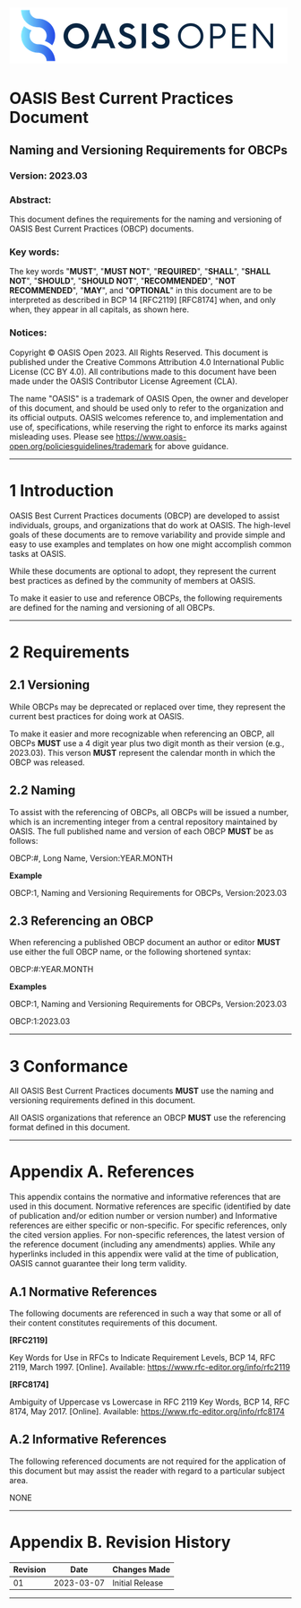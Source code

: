 ![OASIS](../OASIS-Logo.png)
---

# OASIS Best Current Practices Document

## Naming and Versioning Requirements for OBCPs

### Version: 2023.03

### Abstract:

This document defines the requirements for the naming and versioning of OASIS
Best Current Practices (OBCP) documents.

### Key words:

The key words "**MUST**", "**MUST NOT**", "**REQUIRED**", "**SHALL**", "**SHALL
NOT**", "**SHOULD**", "**SHOULD NOT**", "**RECOMMENDED**", "**NOT
RECOMMENDED**", "**MAY**", and "**OPTIONAL**" in this document are to be
interpreted as described in BCP 14 [RFC2119] [RFC8174] when, and only when,
they appear in all capitals, as shown here.

### Notices:

Copyright © OASIS Open 2023. All Rights Reserved. This document is published
under the Creative Commons Attribution 4.0 International Public License (CC BY
4.0). All contributions made to this document have been made under the OASIS
Contributor License Agreement (CLA). 

The name "OASIS" is a trademark of OASIS Open, the owner and developer of this
document, and should be used only to refer to the organization and its official
outputs. OASIS welcomes reference to, and implementation and use of,
specifications, while reserving the right to enforce its marks against
misleading uses. Please see
https://www.oasis-open.org/policiesguidelines/trademark for above guidance.


---

# 1 Introduction

OASIS Best Current Practices documents (OBCP) are developed to assist
individuals, groups, and organizations that do work at OASIS. The high-level
goals of these documents are to remove variability and provide simple and easy
to use examples and templates on how one might accomplish common tasks at
OASIS.

While these documents are optional to adopt, they represent the current best
practices as defined by the community of members at OASIS.

To make it easier to use and reference OBCPs, the following requirements are
defined for the naming and versioning of all OBCPs.

---

# 2 Requirements

## 2.1 Versioning

While OBCPs may be deprecated or replaced over time, they represent the current
best practices for doing work at OASIS.

To make it easier and more recognizable when referencing an OBCP, all
OBCPs **MUST** use a 4 digit year plus two digit month as their version
(e.g., 2023.03). This verson **MUST** represent the calendar month in which the
OBCP was released. 

## 2.2 Naming

To assist with the referencing of OBCPs, all OBCPs will be issued a number,
which is an incrementing integer from a central repository maintained by OASIS.
The full published name and version of each OBCP **MUST** be as follows: 

OBCP:#, Long Name, Version:YEAR.MONTH

**Example**

OBCP:1, Naming and Versioning Requirements for OBCPs, Version:2023.03

## 2.3 Referencing an OBCP

When referencing a published OBCP document an author or editor **MUST** use
either the full OBCP name, or the following shortened syntax: 

OBCP:#:YEAR.MONTH

**Examples**

OBCP:1, Naming and Versioning Requirements for OBCPs, Version:2023.03

OBCP:1:2023.03

---

# 3 Conformance

All OASIS Best Current Practices documents **MUST** use the naming and versioning requirements defined in this document.

All OASIS organizations that reference an OBCP **MUST** use the referencing format defined in this document.

---

# Appendix A. References

This appendix contains the normative and informative references that are used in this document. Normative references are specific (identified by date of publication and/or edition number or version number) and Informative references are either specific or non-specific. For specific references, only the cited version applies. For non-specific references, the latest version of the reference document (including any amendments) applies. While any hyperlinks included in this appendix were valid at the time of publication, OASIS cannot guarantee their long term validity.

## A.1 Normative References

The following documents are referenced in such a way that some or all of their content constitutes requirements of this document.

**[RFC2119]**

Key Words for Use in RFCs to Indicate Requirement Levels, BCP 14, RFC 2119, March 1997. [Online]. Available: https://www.rfc-editor.org/info/rfc2119

**[RFC8174]**

Ambiguity of Uppercase vs Lowercase in RFC 2119 Key Words, BCP 14, RFC 8174, May 2017. [Online]. Available: https://www.rfc-editor.org/info/rfc8174

## A.2 Informative References

The following referenced documents are not required for the application of this document but may assist the reader with regard to a particular subject area.

NONE

---

# Appendix B. Revision History

| Revision | Date | Changes Made  |
|---|---|---|
| 01 | 2023-03-07 | Initial Release  |

---
